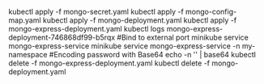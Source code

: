 
kubectl apply -f mongo-secret.yaml 
kubectl apply -f mongo-config-map.yaml
kubectl apply -f mongo-deployment.yaml
kubectl apply -f mongo-express-deployment.yaml
kubectl logs mongo-express-deployment-746868df99-b5rqx
#Bind to external port
minikube service mongo-express-service
minikube service mongo-express-service -n my-namespace
#Encoding password with Base64
 echo -n '<pwd>' | base64
kubectl delete -f mongo-express-deployment.yaml
kubectl delete -f mongo-deployment.yaml
